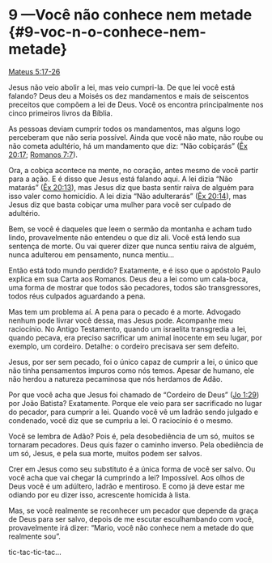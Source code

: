 # 9 —Você não conhece nem metade {#9-voc-n-o-conhece-nem-metade}

[Mateus 5:17-26](http://bibliaonline.com.br/acf/mt/5/17-26)

Jesus não veio abolir a lei, mas veio cumpri-la. De que lei você está falando? Deus deu a Moisés os dez mandamentos e mais de seiscentos preceitos que compõem a lei de Deus. Você os encontra principalmente nos cinco primeiros livros da Bíblia.

As pessoas deviam cumprir todos os mandamentos, mas alguns logo perceberam que não seria possível. Ainda que você não mate, não roube ou não cometa adultério, há um mandamento que diz: “Não cobiçarás” ([Êx 20:17](http://bibliaonline.com.br/acf/ex/20/17); [Romanos 7:7](http://bibliaonline.com.br/acf/rm/7/7)).

Ora, a cobiça acontece na mente, no coração, antes mesmo de você partir para a ação. E é disso que Jesus está falando aqui. A lei dizia “Não matarás” ([Êx 20:13](http://bibliaonline.com.br/acf/ez/20/13)), mas Jesus diz que basta sentir raiva de alguém para isso valer como homicídio. A lei dizia “Não adulterarás” ([Êx 20:14](http://bibliaonline.com.br/acf/ez/20/14)), mas Jesus diz que basta cobiçar uma mulher para você ser culpado de adultério.

Bem, se você é daqueles que leem o sermão da montanha e acham tudo lindo, provavelmente não entendeu o que diz ali. Você está lendo sua sentença de morte. Ou vai querer dizer que nunca sentiu raiva de alguém, nunca adulterou em pensamento, nunca mentiu...

Então está todo mundo perdido? Exatamente, e é isso que o apóstolo Paulo explica em sua Carta aos Romanos. Deus deu a lei como um cala-boca, uma forma de mostrar que todos são pecadores, todos são transgressores, todos réus culpados aguardando a pena.

Mas tem um problema aí. A pena para o pecado é a morte. Advogado nenhum pode livrar você dessa, mas Jesus pode. Acompanhe meu raciocínio. No Antigo Testamento, quando um israelita transgredia a lei, quando pecava, era preciso sacrificar um animal inocente em seu lugar, por exemplo, um cordeiro. Detalhe: o cordeiro precisava ser sem defeito.

Jesus, por ser sem pecado, foi o único capaz de cumprir a lei, o único que não tinha pensamentos impuros como nós temos. Apesar de humano, ele não herdou a natureza pecaminosa que nós herdamos de Adão.

Por que você acha que Jesus foi chamado de “Cordeiro de Deus” ([Jo 1:29](http://bibliaonline.com.br/acf/jo/1/29)) por João Batista? Exatamente. Porque ele veio para ser sacrificado no lugar do pecador, para cumprir a lei. Quando você vê um ladrão sendo julgado e condenado, você diz que se cumpriu a lei. O raciocínio é o mesmo.

Você se lembra de Adão? Pois é, pela desobediência de um só, muitos se tornaram pecadores. Deus quis fazer o caminho inverso. Pela obediência de um só, Jesus, e pela sua morte, muitos podem ser salvos.

Crer em Jesus como seu substituto é a única forma de você ser salvo. Ou você acha que vai chegar lá cumprindo a lei? Impossível. Aos olhos de Deus você é um adúltero, ladrão e mentiroso. E como já deve estar me odiando por eu dizer isso, acrescente homicida à lista.

Mas, se você realmente se reconhecer um pecador que depende da graça de Deus para ser salvo, depois de me escutar esculhambando com você, provavelmente irá dizer: “Mario, você não conhece nem a metade do que realmente sou”.

tic-tac-tic-tac...